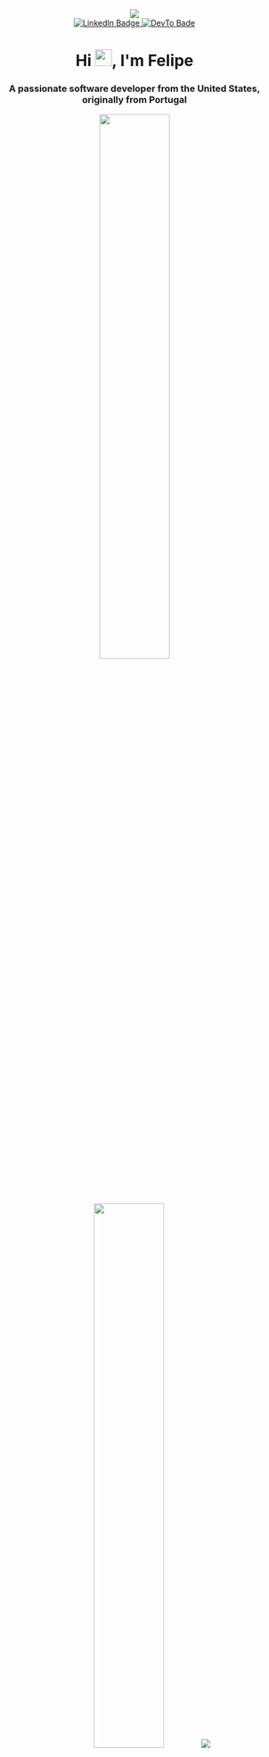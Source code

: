 <div id="header" align="center">
  <img src="https://media.giphy.com/media/bEs40jYsdQjmM/giphy-downsized.gif"/>
    <div id="badges">
      <a href="https://www.linkedin.com/in/felipech">
        <img src="https://img.shields.io/badge/LinkedIn-blue?style=for-the-badge&logo=linkedin&logoColor=white" alt="LinkedIn Badge"/>
      </a>
      <a href="https://dev.to/flipch">
        <img src="https://img.shields.io/badge/dev.to-0A0A0A?style=for-the-badge&logo=devdotto&logoColor=white" alt="DevTo Bade"/>
      </a>
  </div>
  <img src="https://komarev.com/ghpvc/?username=flipch&style=flat-square&color=blue" alt=""/>
  <h1 align="center">Hi <img src="https://media.giphy.com/media/hvRJCLFzcasrR4ia7z/giphy.gif" width="30px"/>, I'm Felipe</h1>
  <h3 align="center">A passionate software developer from the United States, originally from Portugal</h3>
</div>

<p align="center">
  <img height="50%" width="auto" src ="https://github-readme-stats.vercel.app/api?username=flipch&show_icons=true&count_private=true&theme=darcula&hide_border=true&hide=issues,contribs&bg_color=00000000">
  <img height="50%" width="auto" src ="https://github-readme-stats.vercel.app/api/top-langs/?username=flipch&layout=compact&hide_border=true&theme=darcula&bg_color=00000000&langs_count=6&hide=jupyter%20notebook,tex,css,php">
  <img src ="https://github-readme-streak-stats.herokuapp.com?user=flipch&theme=darcula&hide_border=true&background=FFFFFF00">
  <br>
  <br>
  <img align="center" src="https://spotify-recently-played-readme.vercel.app/api?user=21bidhtmtpdingwrxfoiwljoy" alt="flipch" />
</p>
